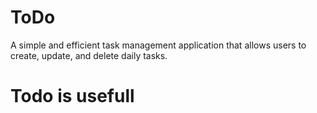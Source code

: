 # ToDo
A simple and efficient task management application that allows users to create, update, and delete daily tasks.
# Todo is usefull
